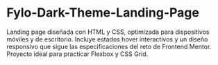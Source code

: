 # Fylo-Dark-Theme-Landing-Page
Landing page diseñada con HTML y CSS, optimizada para dispositivos móviles y de escritorio. Incluye estados hover interactivos y un diseño responsivo que sigue las especificaciones del reto de Frontend Mentor. Proyecto ideal para practicar Flexbox y CSS Grid.
